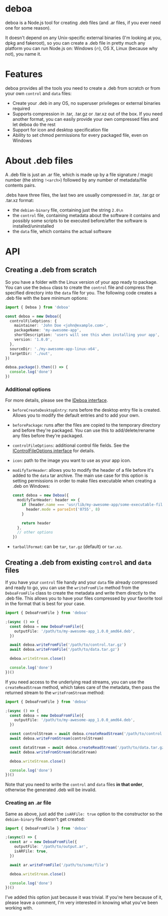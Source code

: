 deboa
===========

deboa is a Node.js tool for creating .deb files (and .ar files, if you ever need one for some reason).

It doesn't depend on any Unix-specific external binaries (I'm looking at you, dpkg and fakeroot), so you can create a
.deb file in pretty much any platform you can run Node.js on: Windows (🔥), OS X, Linux (because why not), you name it.


# Features

deboa provides all the tools you need to create a .deb from scratch or from your own `control` and `data` files:
- Create your .deb in any OS, no superuser privileges or external binaries required
- Supports compression in .tar, .tar.gz or .tar.xz out of the box. If you need another format, you can easily provide your own compressed files and let deboa do the rest
- Support for icon and desktop specification file
- Ability to set chmod permissions for every packaged file, even on Windows


# About .deb files

A .deb file is just an .ar file, which is made up by a file signature / magic number (the string `!<arch>`) followed by
any number of metadata/file contents pairs.

.debs have three files, the last two are usually compressed in .tar, .tar.gz or .tar.xz format:

- the `debian-binary` file, containing just the string `2.0\n`
- the `control` file, containing metadata about the software it contains and possibly some scripts to be executed
  before/after the software is installed/uninstalled
- the `data` file, which contains the actual software


# API

## Creating a .deb from scratch

So you have a folder with the Linux version of your app ready to package. You can use the `Deboa` class to create
the `control` file
and compress the specified directory into the `data` file for you. The following code creates a .deb file with the bare
minimum options:

```ts
import { Deboa } from 'deboa'

const deboa = new Deboa({
  controlFileOptions: {
    maintainer: 'John Doe <john@example.com>',
    packageName: 'my-awesome-app',
    shortDescription: 'users will see this when installing your app',
    version: '1.0.0',
  },
  sourceDir: './my-awesome-app-linux-x64',
  targetDir: './out',
})

deboa.package().then(() => {
  console.log('done')
})
```


### Additional options

For more details, please see the [IDeboa interface](https://github.com/erikian/deboa/blob/main/src/types/IDeboa.ts).

- `beforeCreateDesktopEntry`: runs before the desktop entry file is created. Allows you to modify the default entries and to add your own.
- `beforePackage`: runs after the files are copied to the temporary directory and before they're packaged. You can use this to add/delete/rename any files before they're packaged.
- `controlFileOptions`: additional control file fields. See the [IControlFileOptions interface](https://github.com/erikian/deboa/blob/main/src/types/IControlFileOptions.ts) for details.
- `icon`: path to the image you want to use as your app icon.
- `modifyTarHeader`: allows you to modify the header of a file before it's added to the `data` tar archive. The main use case
  for this option is setting permissions in order to make files executable when creating a .deb on Windows:

  ```ts
  const deboa = new Deboa({
    modifyTarHeader: header => {
      if (header.name === 'usr/lib/my-awesome-app/some-executable-file') {
        header.mode = parseInt('0755', 8)
      }

      return header
    },
    // other options
  })
  ```
- `tarballFormat`: can be `tar`, `tar.gz` (default) or `tar.xz`.

## Creating a .deb from existing `control` and `data` files

If you have your `control` file handy and your `data` file already compressed and ready to go, you can use
the `writeFromFile` method from the `DeboaFromFile` class to create the metadata and write them directly to the .deb
file. This allows you to have your files compressed by your favorite tool in the format that is best for your case.

```ts
import { DeboaFromFile } from 'deboa'

;(async () => {
  const deboa = new DeboaFromFile({
    outputFile: '/path/to/my-awesome-app_1.0.0_amd64.deb',
  })

  await deboa.writeFromFile('/path/to/control.tar.gz')
  await deboa.writeFromFile('/path/to/data.tar.gz')

  deboa.writeStream.close()

  console.log('done')
})()
```

If you need access to the underlying read streams, you can use the `createReadStream` method, which takes
care of the metadata, then pass the returned stream to the `writeFromStream` method:

```ts
import { DeboaFromFile } from 'deboa'

;(async () => {
  const deboa = new DeboaFromFile({
    outputFile: '/path/to/my-awesome-app_1.0.0_amd64.deb',
  })

  const controlStream = await deboa.createReadStream('/path/to/control.tar.gz')
  await deboa.writeFromStream(controlStream)

  const dataStream = await deboa.createReadStream('/path/to/data.tar.gz')
  await deboa.writeFromStream(dataStream)

  deboa.writeStream.close()

  console.log('done')
})()
```

Note that you need to write the `control` and `data` files **in that order**, otherwise the generated .deb will be
invalid.

### Creating an .ar file

Same as above, just add the `isARFile: true` option to the constructor so the `debian-binary` file doesn't get
created:

```ts
import { DeboaFromFile } from 'deboa'

;(async() => {
  const ar = new DeboaFromFile({
    outputFile: '/path/to/output.ar',
    isARFile: true,
  })

  await ar.writeFromFile('/path/to/some/file')

  deboa.writeStream.close()

  console.log('done')
})()
```

I've added this option just because it was trivial. If you're here because of it, please leave a comment, I'm very
interested in knowing what you've been working with.
